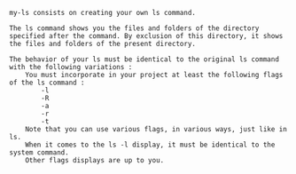 

    my-ls consists on creating your own ls command.

    The ls command shows you the files and folders of the directory specified after the command. By exclusion of this directory, it shows the files and folders of the present directory.

    The behavior of your ls must be identical to the original ls command with the following variations :
        You must incorporate in your project at least the following flags of the ls command :
            -l
            -R
            -a
            -r
            -t
        Note that you can use various flags, in various ways, just like in ls.
        When it comes to the ls -l display, it must be identical to the system command.
        Other flags displays are up to you.
